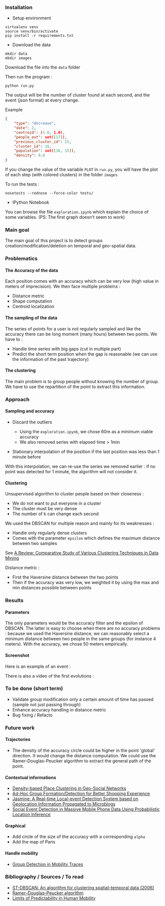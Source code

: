 ### Installation

- Setup environment

```
virtualenv venv
source venv/bin/activate
pip install -r requirements.txt
```

- Download the data

```
mkdir data
mkdir images
```

Download the file into the `data` folder

Then run the program :

```
python run.py
```

The output will be the number of cluster found at each second, and the event (json format) at every change.

Example

```json
{
    "type": "decrease",
    "date": 2,
    "centroid": (1.0, 1.0),
    "people_out": set([17]),
    "previous_cluster_id": 15,
    "cluster_id": 16,
    "population": set([16, 15]),
    "density": 0.0
}
```

If you change the value of the variable `PLOT` in `run.py`, you will have the plot of each step (with colored clusters) in the folder `images`.

To run the tests :

```
nosetests --rednose --force-color tests/
```


- IPython Notebook

You can browse the file `exploration.ipynb` which explain the choice of some variables. (PS: The first graph doesn't seem to work)

### Main goal

The main goal of this project is to detect groups creation/modification/deletion on temporal and geo-spatial data.

### Problematics

#### The Accuracy of the data

Each position comes with an accuracy which can be very low (high value in meters of imprecision). We then face multiple problems :

- Distance metric
- Shape computation
- Centroid localization

#### The sampling of the data

The series of points for a user is not regularly sampled and like the accuracy there can be long moment (many hours) between two points. We have to :

- Handle time series with big gaps (cut in multiple part)
- Predict the short term position when the gap is reasonable (we can use the information of the past trajectory)

#### The clustering

The main problem is to group people without knowing the number of group. We have to use the repartition of the point to extract this information.

### Approach

#### Sampling and accuracy

- Discard the outliers
    - Using the `exploration.ipynb`, we chose 60m as a minimum viable accuracy
    - We also removed series with elapsed time > 1min

- Stationary interpolation of the position if the last position was less than 1 minute before

With this interpolation, we can re-use the series we removed earlier : if no point was detected for 1 minute, the algorithm will not consider it.

#### Clustering

Unsupervised algorithm to cluster people based on their closeness :

- We do not want to put everyone in a cluster
- The cluster must be very dense
- The number of k can change each second

We used the DBSCAN for multiple reason and mainly for its weaknesses :

- Handle only regularly dense clusters
- Comes with the parameter `epsilon` which defines the maximum distance between two samples

See [A Review: Comparative Study of Various Clustering Techniques in Data Mining](https://pdfs.semanticscholar.org/337b/a3775d45858243889d9f638567b849e446d5.pdf)

Distance metric :

- First the Haversine distance between the two points
- Then if the accuracy was very low, we weighted it by using the max and min distances possible between points

### Results

#### Parameters

The only parameters would be the accuracy filter and the epsilon of DBSCAN. The latter is easy to choose when there are no accuracy problems : because we used the Haversine distance, we can reasonably select a minimum distance between two people in the same groups (for instance 4 meters). With the accuracy, we chose 50 meters empirically.

#### Screenshot

Here is an example of an event :

There is also a video of the first evolutions :

### To be done (short term)

- Validate group modification only a certain amount of time has passed (sample not just passing through)
- Enhance accuracy handling in distance metric
- Bug fixing / Refacto

### Future work

#### Trajectories

- The density of the accuracy circle could be higher in the point 'global' direction. It would change the distance computation. We could use the Ramer-Douglas-Peucker algorithm to extract the general path of the point.

#### Contextual informations

- [Density-based Place Clustering in Geo-Social Networks](http://i.cs.hku.hk/~nikos/sigmod14.pdf)
- [Ad-Hoc Group Formation/Detection for Better Shopping Experience](http://www.ijeit.com/vol%202/Issue%205/IJEIT1412201211_04.pdf)
- [Jasmine: A Real-time Local-event Detection System based on Geolocation Information Propagated to Microblogs](https://pdfs.semanticscholar.org/ecc1/3be3e07f8f1c74c5212d576374abbb355f38.pdf)
- [Social Event Detection in Massive Mobile Phone Data Using Probabilistic Location Inference](https://hal.inria.fr/file/index/docid/627122/filename/socialcom_2011.pdf)

#### Graphical

- Add circle of the size of the accuracy with a corresponding `alpha`
- Add the map of Paris

#### Handle mobility

- [Group Detection in Mobility Traces](https://pdfs.semanticscholar.org/0b1d/d3f9411b595f5f75e365b175479866ed93bc.pdf)

### Bibliography / Sources / To read

- [ST-DBSCAN: An algorithm for clustering spatial–temporal data (2006)](http://kt.ijs.si/markodebeljak/Lectures/Seminar_MPS/2012_on/Seminars_2015_16/Matej%20Senozetnik/Matej%20Senozetnik%20references/Birant,%20ST-DBSCAN%20An%20algorithm%20for%20clustering.pdf)
- [Ramer–Douglas–Peucker algorithm](https://github.com/sebleier/RDP)
- [Limits of Predictability in Human Mobility](https://zehui.yolasite.com/resources/Limits%20of%20Predictability%20in%20Human%20Mobility.pdf)